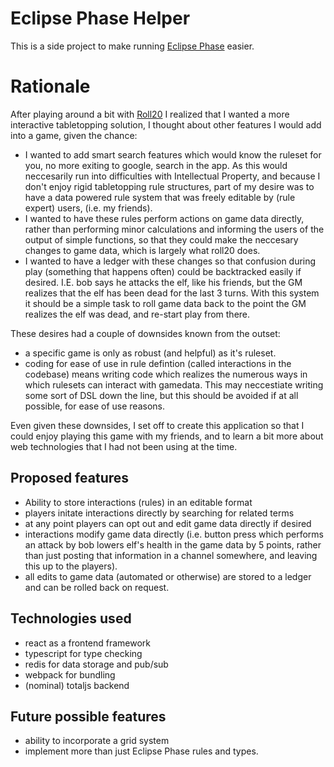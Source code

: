 # Eclipse Phase Helper
This is a side project to make running [Eclipse Phase](http://www.eclipsephase.com/) easier.

# Rationale

After playing around a bit with [Roll20](http://www.roll20.net) I realized that I wanted a more interactive tabletopping solution, I thought about other features I would add into a game, given the chance:
* I wanted to add smart search features which would know the ruleset for you, no more exiting to google, search in the app.  As this would neccesarily run into difficulties with Intellectual Property,  and because I don't enjoy rigid tabletopping rule structures, part of my desire was to have a data powered rule system that was freely editable by (rule expert) users, (i.e. my friends).
* I wanted to have these rules perform actions on game data directly, rather than performing minor calculations and informing the users of the output of simple functions, so that they could make the neccesary changes to game data, which is largely what roll20 does.
* I wanted to have a ledger with these changes so that confusion during play (something that happens often) could be backtracked easily if desired. I.E. bob says he attacks the elf, like his friends, but the GM realizes that the elf has been dead for the last 3 turns.  With this system it should be a simple task to roll game data back to the point the GM realizes the elf was dead, and re-start play from there.

These desires had a couple of downsides known from the outset:
* a specific game is only as robust (and helpful) as it's ruleset.
* coding for ease of use in rule defintion (called interactions in the codebase) means writing code which realizes the numerous ways in which rulesets can interact with gamedata. This may neccestiate writing some sort of DSL down the line, but this should be avoided if at all possible, for ease of use reasons.

Even given these downsides, I set off to create this application so that I could enjoy playing this game with my friends, and to learn a bit more about web technologies that I had not been using at the time.

## Proposed features

* Ability to store interactions (rules) in an editable format
* players initate interactions directly by searching for related terms
* at any point players can opt out and edit game data directly if desired
* interactions modify game data directly (i.e. button press which performs an attack by bob lowers elf's health in the game data by 5 points, rather than just posting that information in a channel somewhere, and leaving this up to the players).
* all edits to game data (automated or otherwise) are stored to a ledger and can be rolled back on request.


## Technologies used
* react as a frontend framework
* typescript for type checking
* redis for data storage and pub/sub
* webpack for bundling
* (nominal) totaljs backend


## Future possible features
* ability to incorporate a grid system
* implement more than just Eclipse Phase rules and types.
